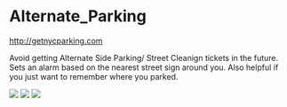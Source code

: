 Alternate_Parking
=================
http://getnycparking.com

Avoid getting Alternate Side Parking/ Street Cleanign tickets in the future.  Sets an alarm based on the nearest street sign around you. Also helpful if you just want to remember where you parked.

<img src="https://lh6.ggpht.com/o440WnCD-zAc4bumI2XfDy1JtKcKLChPvPEBgqI1_8N7uzD4oDFSjWxND1NSzTdM1RE=h900-rw">
<img src="https://lh4.ggpht.com/Ry80cRdHleGB-9WUYJgpsKp-_G7Kw8CSUAyxq3HGvpbMzMWSz0UX9QNQwwc3jadj7A=h900-rw">
<img src="https://lh5.ggpht.com/svuRXy9RpgTynGu5AZPnc-40h9Qj6i2pUDQQ8jUxRiK28ZrQsFTZKgR1K9b6S4LB6g=h900-rw">


